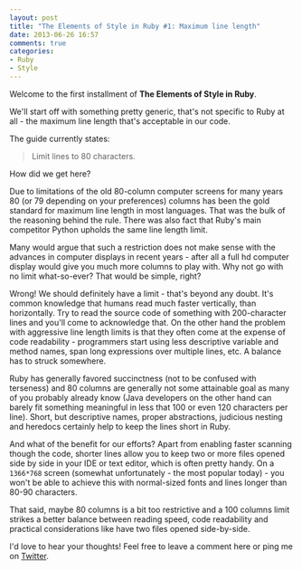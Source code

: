 ```yaml
---
layout: post
title: "The Elements of Style in Ruby #1: Maximum line length"
date: 2013-06-26 16:57
comments: true
categories:
- Ruby
- Style
---
```


Welcome to the first installment of **The Elements of Style in Ruby**.

We'll start off with something pretty generic, that's not specific to
Ruby at all - the maximum line length that's acceptable in our code.

The guide currently states:

> Limit lines to 80 characters.

How did we get here?

Due to limitations of the old 80-column computer screens for many
years 80 (or 79 depending on your preferences) columns has been the
gold standard for maximum line length in most languages. That was the
bulk of the reasoning behind the rule. There was also fact that Ruby's
main competitor Python upholds the same line length limit.

Many would argue that such a restriction does not make sense with the
advances in computer displays in recent years - after all a full hd
computer display would give you much more columns to play with. Why
not go with no limit what-so-ever? That would be simple, right?

Wrong! We should definitely have a limit - that's beyond any
doubt. It's common knowledge that humans read much faster vertically,
than horizontally. Try to read the source code of something with
200-character lines and you'll come to acknowledge that. On the other
hand the problem with aggressive line length limits is that they often
come at the expense of code readability - programmers start using less
descriptive variable and method names, span long expressions over
multiple lines, etc. A balance has to struck somewhere.

Ruby has generally favored succinctness (not to be confused with
terseness) and 80 columns are generally not some attainable goal as
many of you probably already know (Java developers on the other hand
can barely fit something meaningful in less that 100 or even 120
characters per line). Short, but descriptive names, proper
abstractions, judicious nesting and heredocs certainly help to keep
the lines short in Ruby.

And what of the benefit for our efforts? Apart from enabling faster
scanning though the code, shorter lines allow you to keep two or more
files opened side by side in your IDE or text editor, which is often
pretty handy. On a `1366*768` screen (somewhat unfortunately - the
most popular today) - you won't be able to achieve this with
normal-sized fonts and lines longer than 80-90 characters.

That said, maybe 80 columns is a bit too restrictive and a 100 columns
limit strikes a better balance between reading speed, code readability
and practical considerations like have two files opened side-by-side.

I'd love to hear your thoughts! Feel free to leave a comment here or
ping me on [Twitter](http://twitter.com/bbatsov).
